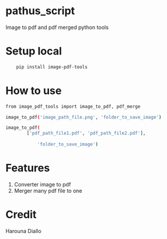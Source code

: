 # pathus_script
Image to pdf and pdf merged python tools

# Setup local
```sh
	pip install image-pdf-tools
```

# How to use
```sh
from image_pdf_tools import image_to_pdf, pdf_merge

image_to_pdf('image_path_file.png', 'folder_to_save_image')

image_to_pdf(
    	['pdf_path_file1.pdf', 'pdf_path_file2.pdf'], 
    		
    		'folder_to_save_image')

```

# Features

1. Converter image to pdf
2. Merger many pdf file to one

# Credit
Harouna Diallo